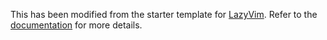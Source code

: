 This has been modified from the starter template for [LazyVim](https://github.com/LazyVim/LazyVim).
Refer to the [documentation](https://lazyvim.github.io/installation) for more details.

